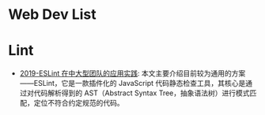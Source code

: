 # Web Dev List

# Lint

- [2019-ESLint 在中大型团队的应用实践](https://mp.weixin.qq.com/s/4l3YnI6U2iQuI_YsIr_utg): 本文主要介绍目前较为通用的方案——ESLint，它是一款插件化的 JavaScript 代码静态检查工具，其核心是通过对代码解析得到的 AST（Abstract Syntax Tree，抽象语法树）进行模式匹配，定位不符合约定规范的代码。